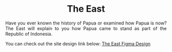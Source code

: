 <h1 align="center">
The East
</h1>

<p align="justify">
Have you ever known the history of Papua or examined how Papua is now? The East will explain to you how Papua came to stand as part of the Republic of Indonesia.

You can check out the site design link below:
[The East Figma Design](https://www.figma.com/file/fN082EUYVN5Ik2ktPT32z5/Untitled?type=design&node-id=0-1&mode=design)

</p>